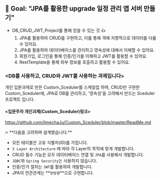 
## <aside>🏁 **Goal:  "JPA를 활용한 upgrade 일정 관리 앱 서버 만들기"**</aside>


-  DB_CRUD_JWT_Project를 통해 얻을 수 있는 것 👍
    1. JPA를 활용하여 CRUD를 구현하고, 이를 통해 객체 지향적으로 데이터를 다룰 수 있어요.
    2. JPA를 활용하여 데이터베이스를 관리하고 영속성에 대해서 이해할 수 있어요.
    3. 회원가입, 로그인을 통해 인증/인가를 이해하고 JWT를 활용할 수 있어요.
    4. RestTemplate을 통해 외부 정보를 호출하고 활용할 수 있어요.
 

 ### <DB를 사용하고, CRUD와 JWT를 사용하는 과제입니다>
개인 입문과제로 만든 Custom_Sceduler를 스케일업 하여, CRUD만 구현한 Custom_Sceduler에, JPA로 DB를 관리하고, '영속성'을 고려해서 만드는 Sceduler 프로젝트 입니다.

  #### <입문주차 개인괴제(Custom_Sceduler)링크>
https://github.com/ilmechaJu/Custom_Sceduler/blob/master/ReadMe.md


<aside> 🔥 **다음을 고려하며 설계했습니다.** </aside>

- 모든 테이블은 고유 식별자(ID)를 가집니다.
- `3 Layer Architecture` 에 따라 각 Layer의 목적에 맞게 개발합니다.
- CRUD 필수 기능은 모두 데이터베이스 연결 및  `JPA`를 사용해서 개발합니다.
- `JDBC`와 `Spring Security`는 사용하지 않습니다.
- 인증/인가 절차는 `JWT`를 활용하여 개발합니다.
- JPA의 연관관계는 **`양방향`**으로 구현합니다.
